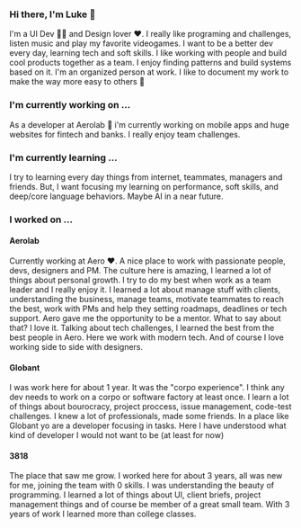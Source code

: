 ### Hi there, I'm Luke 👋

I'm a UI Dev 👨‍💻 and Design lover ❤️. I really like programing and challenges, listen music and play my favorite videogames. I want to be a better dev every day, learning tech and soft skills. I like working with people and build cool products together as a team. I enjoy finding patterns and build systems based on it. I'm an organized person at work. I like to document my work to make the way more easy to others 🤗

### I'm currently working on ...

As a developer at Aerolab 🎈 i'm currently working on mobile apps and huge websites for fintech and banks. I really enjoy team challenges.

### I'm currently learning ...

I try to learning every day things from internet, teammates, managers and friends. But, I want focusing my learning on performance, soft skills, and deep/core language behaviors. Maybe AI in a near future.

### I worked on ...

#### Aerolab

Currently working at Aero ❤️. A nice place to work with passionate people, devs, designers and PM. The culture here is amazing, I learned a lot of things about personal growth. I try to do my best when work as a team leader and I really enjoy it. I learned a lot about manage stuff with clients, understanding the business, manage teams, motivate teammates to reach the best, work with PMs and help they setting roadmaps, deadlines or tech support. Aero gave me the opportunity to be a mentor. What to say about that? I love it.
Talking about tech challenges, I learned the best from the best people in Aero. Here we work with modern tech. And of course I love working side to side with designers.

#### Globant

I was work here for about 1 year. It was the "corpo experience". I think any dev needs to work on a corpo or software factory at least once. I learn a lot of things about bourocracy, project proccess, issue management, code-test challenges. I knew a lot of professionals, made some friends. In a place like Globant yo are a developer focusing in tasks. Here I have understood what kind of developer I would not want to be (at least for now)

#### 3818

The place that saw me grow. I worked here for about 3 years, all was new for me, joining the team with 0 skills. I was understanding the beauty of programming. I learned a lot of things about UI, client briefs, project management things and of course be member of a great small team. With 3 years of work I learned more than college classes.
